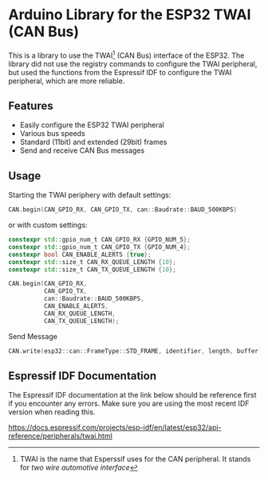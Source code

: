 # Arduino Library for the ESP32 TWAI (CAN Bus)

This is a library to use the TWAI[^1] (CAN Bus) interface of the ESP32.
The library did not use the registry commands to configure the TWAI peripheral, but used the functions from the Espressif IDF to configure the TWAI peripheral, which are more reliable.

## Features
* Easily configure the ESP32 TWAI peripheral
* Various bus speeds
* Standard (11bit) and extended (29bit) frames
* Send and receive CAN Bus messages

## Usage
Starting the TWAI periphery with default settings:<br>
```C++
CAN.begin(CAN_GPIO_RX, CAN_GPIO_TX, can::Baudrate::BAUD_500KBPS)
```

or with custom settings:<br>
```C++
constexpr std::gpio_num_t CAN_GPIO_RX {GPIO_NUM_5};
constexpr std::gpio_num_t CAN_GPIO_TX {GPIO_NUM_4};
constexpr bool CAN_ENABLE_ALERTS {true};
constexpr std::size_t CAN_RX_QUEUE_LENGTH {10};
constexpr std::size_t CAN_TX_QUEUE_LENGTH {10};

CAN.begin(CAN_GPIO_RX,
          CAN_GPIO_TX,
          can::Baudrate::BAUD_500KBPS,
          CAN_ENABLE_ALERTS,
          CAN_RX_QUEUE_LENGTH,
          CAN_TX_QUEUE_LENGTH);
```

Send Message<br>
```C++
CAN.write(esp32::can::FrameType::STD_FRAME, identifier, length, buffer)
```

## Espressif IDF Documentation
The Espressif IDF documentation at the link below should be reference first if you encounter any errors. Make sure you are using the most recent IDF version when reading this.

https://docs.espressif.com/projects/esp-idf/en/latest/esp32/api-reference/peripherals/twai.html


[^1]: TWAI is the name that Esperssif uses for the CAN peripheral. It stands for *two wire automotive interface*
